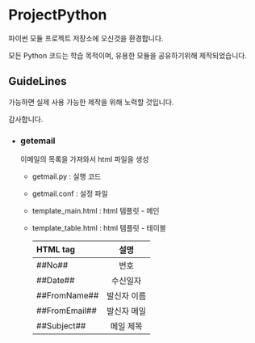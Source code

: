 # ProjectPython
파이썬 모듈 프로젝트 저장소에 오신것을 환경합니다. 

모든 Python 코드는 학습 목적이며, 유용한 모듈을 공유하기위해 제작되었습니다.

## GuideLines
가능하면 실제 사용 가능한 제작을 위해 노력할 것입니다.

감사합니다.


- ### getemail

  이메일의 목록을 가져와서 html 파일을 생성
  - getmail.py : 실행 코드
  - getmail.conf : 설정 파일
  - template_main.html : html 템플릿 - 메인
  - template_table.html : html 템플릿 - 테이블
    
    | HTML tag          | 설명               |
    | :---------------- | :----------------: |
    | \##No##           | 번호               |
    | \##Date##         | 수신일자           |
    | \##FromName##     | 발신자 이름        |
    | \##FromEmail##    | 발신자 메일        |
    | \##Subject##      | 메일 제목          |

      









